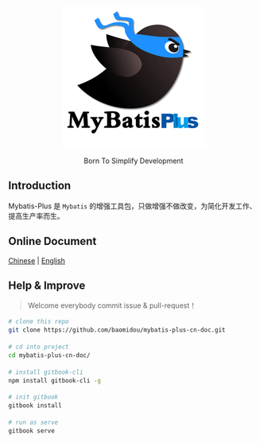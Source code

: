 <p align="center">
  <a href="https://github.com/baomidou/mybatis-plus">
    <img src="https://raw.githubusercontent.com/baomidou/logo/master/mybatis-plus-logo.png">
  </a>
</p>
<p align="center">Born To Simplify Development</p>

## Introduction

Mybatis-Plus 是 `Mybatis` 的增强工具包，只做增强不做改变，为简化开发工作、提高生产率而生。

## Online Document
<a href="https://yangyang0507.gitbooks.io/mybatis-plus-doc/content/zh/">Chinese</a> |
<a href="https://yangyang0507.gitbooks.io/mybatis-plus-doc/content/en/">English</a>

## Help & Improve

> Welcome everybody commit issue & pull-request！

``` bash
# clone this repo
git clone https://github.com/baomidou/mybatis-plus-cn-doc.git

# cd into project
cd mybatis-plus-cn-doc/

# install gitbook-cli
npm install gitbook-cli -g

# init gitbook
gitbook install

# run as serve
gitbook serve

```
